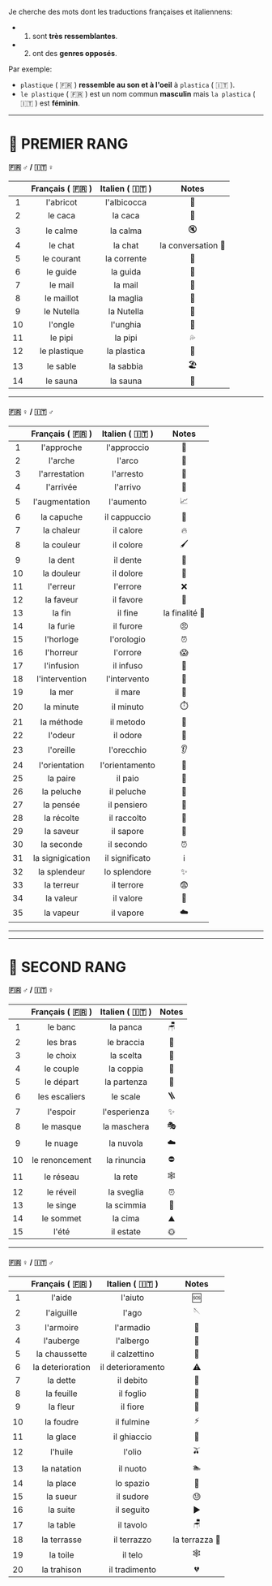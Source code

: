 Je cherche des mots dont les traductions françaises et italiennens:
- 1) sont **très ressemblantes**. 
- 2) ont des **genres opposés**.

Par exemple:
- `plastique` ( :fr: ) **ressemble au son et à l'oeil** à `plastica` ( :it: ).
- `le plastique` ( :fr: ) est un nom commun **masculin** mais `la plastica` ( :it: ) est **féminin**.

---

# :1st_place_medal: PREMIER RANG

#### :fr: :male_sign: / :it: :female_sign:

|    |  Français ( :fr: )  |  Italien ( :it: )  |              Notes               |
|:--:|:-------------------:|:------------------:|:--------------------------------:|
| 1  |      l'abricot      |    l'albicocca     |             :peach:              |
| 2  |       le caca       |      la caca       |              :poop:              |
| 3  |      le calme       |      la calma      |              :mute:              |
| 4  |       le chat       |      la chat       | la conversation :speech_balloon: |
| 5  |     le courant      |    la corrente     |             :ocean:              |
| 6  |      le guide       |      la guida      |            :compass:             |
| 7  |       le mail       |      la mail       |             :email:              |
| 8  |     le maillot      |     la maglia      |             :shirt:              |
| 9  |     le Nutella      |     la Nutella     |         :chocolate_bar:          |
| 10 |       l'ongle       |      l'unghia      |           :nail_care:            |
| 11 |       le pipi       |      la pipi       |          :sweat_drops:           |
| 12 |    le plastique     |    la plastica     |         :lotion_bottle:          |
| 13 |      le sable       |     la sabbia      |         :beach_umbrella:         |
| 14 |      le sauna       |      la sauna      |            :hot_face:            |

---

#### :fr: :female_sign: / :it: :male_sign:

|    |  Français ( :fr: )  |  Italien ( :it: )  |            Notes             |
|:--:|:-------------------:|:------------------:|:----------------------------:|
| 1  |     l'approche      |    l'approccio     |         :footprints:         |
| 2  |       l'arche       |       l'arco       |          :rainbow:           |
| 3  |    l'arrestation    |     l'arresto      |         :police_car:         |
| 4  |      l'arrivée      |      l'arrivo      |       :checkered_flag:       |
| 5  |   l'augmentation    |     l'aumento      |  :chart_with_upwards_trend:  |
| 6  |     la capuche      |    il cappuccio    |           :tophat:           |
| 7  |     la chaleur      |     il calore      |            :fire:            |
| 8  |     la couleur      |     il colore      |         :paintbrush:         |
| 9  |       la dent       |      il dente      |           :tooth:            |
| 10 |     la douleur      |     il dolore      |   :face_with_head_bandage:   |
| 11 |      l'erreur       |      l'errore      |             :x:              |
| 12 |      la faveur      |     il favore      |         :handshake:          |
| 13 |       la fin        |      il fine       | la finalité :checkered_flag: |
| 14 |      la furie       |     il furore      |           :angry:            |
| 15 |      l'horloge      |     l'orologio     |        :alarm_clock:         |
| 16 |      l'horreur      |      l'orrore      |           :scream:           |
| 17 |     l'infusion      |     il infuso      |            :tea:             |
| 18 |   l'intervention    |    l'intervento    |          :hospital:          |
| 19 |       la mer        |      il mare       |           :ocean:            |
| 20 |      la minute      |     il minuto      |         :stopwatch:          |
| 21 |     la méthode      |     il metodo      |            :memo:            |
| 22 |       l'odeur       |      il odore      |            :nose:            |
| 23 |      l'oreille      |     l'orecchio     |            :ear:             |
| 24 |    l'orientation    |   l'orientamento   |          :compass:           |
| 25 |      la paire       |      il paio       |            :shoe:            |
| 26 |     la peluche      |     il peluche     |         :teddy_bear:         |
| 27 |      la pensée      |    il pensiero     |      :thought_balloon:       |
| 28 |     la récolte      |    il raccolto     |        :ear_of_rice:         |
| 29 |      la saveur      |     il sapore      |           :tongue:           |
| 30 |     la seconde      |     il secondo     |        :alarm_clock:         |
| 31 |  la signigication   |   il significato   |     :information_source:     |
| 32 |    la splendeur     |    lo splendore    |          :sparkles:          |
| 33 |     la terreur      |     il terrore     |          :fearful:           |
| 34 |      la valeur      |     il valore      |            :gem:             |
| 35 |      la vapeur      |     il vapore      |           :cloud:            |

---
---

# :2nd_place_medal: SECOND RANG

#### :fr: :male_sign: / :it: :female_sign:

|    |  Français ( :fr: )  |  Italien ( :it: )  |       Notes       |
|:--:|:-------------------:|:------------------:|:-----------------:|
| 1  |       le banc       |      la panca      |      :chair:      |
| 2  |      les bras       |     le braccia     |     :muscle:      |
| 3  |      le choix       |     la scelta      |    :thinking:     |
| 4  |      le couple      |     la coppia      |     :couple:      |
| 5  |      le départ      |    la partenza     | :checkered_flag:  |
| 6  |    les escaliers    |      le scale      |     :ladder:      |
| 7  |      l'espoir       |    l'esperienza    |    :sparkles:     |
| 8  |      le masque      |    la maschera     | :performing_arts: |
| 9  |      le nuage       |     la nuvola      |      :cloud:      |
| 10 |   le renoncement    |    la rinuncia     |    :no_entry:     |
| 11 |      le réseau      |      la rete       |   :spider_web:    |
| 12 |      le réveil      |     la sveglia     |   :alarm_clock:   |
| 13 |      le singe       |     la scimmia     |     :monkey:      |
| 14 |      le sommet      |      la cima       |    :mountain:     |
| 15 |        l'été        |     il estate      |  :sun_with_face:  |

---

#### :fr: :female_sign: / :it: :male_sign:

|    |  Français ( :fr: )  |  Italien ( :it: )  |              Notes              |
|:--:|:-------------------:|:------------------:|:-------------------------------:|
| 1  |       l'aide        |      l'aiuto       |              :sos:              |
| 2  |     l'aiguille      |       l'ago        |         :sewing_needle:         |
| 3  |      l'armoire      |     l'armadio      |             :door:              |
| 4  |      l'auberge      |     l'albergo      |             :hotel:             |
| 5  |    la chaussette    |   il calzettino    |             :socks:             |
| 6  |  la deterioration   | il deterioramento  |            :warning:            |
| 7  |      la dette       |     il debito      |       :money_with_wings:        |
| 8  |     la feuille      |     il foglio      |        :page_facing_up:         |
| 9  |      la fleur       |      il fiore      |             :tulip:             |
| 10 |      la foudre      |     il fulmine     |              :zap:              |
| 11 |      la glace       |    il ghiaccio     |           :ice_cube:            |
| 12 |       l'huile       |       l'olio       |             :olive:             |
| 13 |     la natation     |      il nuoto      |            :swimmer:            |
| 14 |      la place       |     lo spazio      |         :space_invader:         |
| 15 |      la sueur       |     il sudore      |             :sweat:             |
| 16 |      la suite       |     il seguito     |         :arrow_forward:         |
| 17 |      la table       |     il tavolo      |             :chair:             |
| 18 |     la terrasse     |    il terrazzo     | la terrazza :house_with_garden: |
| 19 |      la toile       |      il telo       |          :spider_web:           |
| 20 |     la trahison     |   il tradimento    |         :broken_heart:          |
